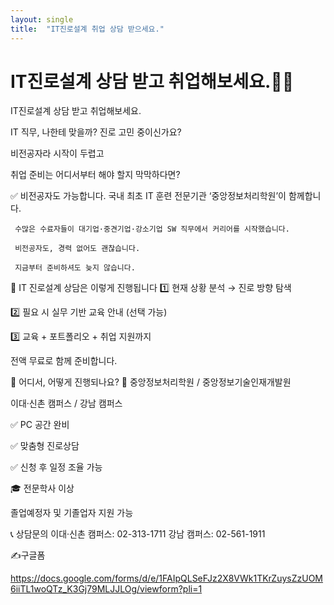 ```yaml
---
layout: single
title:  "IT진로설계 취업 상담 받으세요."
---
```


# IT진로설계 상담 받고 취업해보세요.🧑‍🎓

IT진로설계 상담 받고 취업해보세요.



IT 직무, 나한테 맞을까?
진로 고민 중이신가요?

 비전공자라 시작이 두렵고

 취업 준비는 어디서부터 해야 할지 막막하다면?



✅ 비전공자도 가능합니다.
국내 최초 IT 훈련 전문기관 ‘중앙정보처리학원’이 함께합니다.

     수많은 수료자들이 대기업·중견기업·강소기업 SW 직무에서 커리어를 시작했습니다.

     비전공자도, 경력 없어도 괜찮습니다.

     지금부터 준비하셔도 늦지 않습니다.



🧭 IT 진로설계 상담은 이렇게 진행됩니다
 1️⃣ 현재 상황 분석 → 진로 방향 탐색

 2️⃣ 필요 시 실무 기반 교육 안내 (선택 가능)

 3️⃣ 교육 + 포트폴리오 + 취업 지원까지

 전액 무료로 함께 준비합니다.



🏫 어디서, 어떻게 진행되나요?
📍 중앙정보처리학원 / 중앙정보기술인재개발원

 이대·신촌 캠퍼스 / 강남 캠퍼스

 ✅ PC 공간 완비

 ✅ 맞춤형 진로상담

 ✅ 신청 후 일정 조율 가능



🎓 전문학사 이상

 졸업예정자 및 기졸업자 지원 가능

📞 상담문의
이대·신촌 캠퍼스: 02-313-1711
강남 캠퍼스: 02-561-1911


✍️구글폼

https://docs.google.com/forms/d/e/1FAIpQLSeFJz2X8VWk1TKrZuysZzUOM6iiTL1woQTz_K3Gj79MLJJLOg/viewform?pli=1
